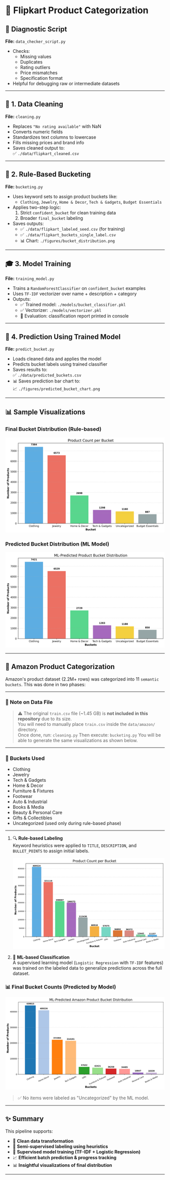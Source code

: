 # 🛒 Flipkart Product Categorization


## 🧪 Diagnostic Script

**File:** `data_checker_script.py`

- Checks:
  - Missing values
  - Duplicates
  - Rating outliers
  - Price mismatches
  - Specification format
- Helpful for debugging raw or intermediate datasets


---

## 🧼 1. Data Cleaning

**File:** `cleaning.py`

- Replaces `"No rating available"` with NaN
- Converts numeric fields
- Standardizes text columns to lowercase
- Fills missing prices and brand info
- Saves cleaned output to:  
  ✅ `./data/flipkart_cleaned.csv`

---

## 🧠 2. Rule-Based Bucketing

**File:** `bucketing.py`

- Uses keyword sets to assign product buckets like:
  - `Clothing`, `Jewelry`, `Home & Decor`, `Tech & Gadgets`, `Budget Essentials`
- Applies two-step logic:
  1. Strict `confident_bucket` for clean training data
  2. Broader `final_bucket` labeling
- Saves outputs:
  - ✅ `./data/flipkart_labeled_seed.csv` (for training)
  - ✅ `./data/flipkart_buckets_single_label.csv`
  - 📊 Chart: `./figures/bucket_distribution.png`


---

## 🎓 3. Model Training

**File:** `training_model.py`

- Trains a `RandomForestClassifier` on `confident_bucket` examples
- Uses `TF-IDF` vectorizer over name + description + category
- Outputs:
  - ✅ Trained model: `./models/bucket_classifier.pkl`
  - ✅ Vectorizer: `./models/vectorizer.pkl`
  - 🧪 Evaluation: classification report printed in console

---

## 🚀 4. Prediction Using Trained Model

**File:** `predict_bucket.py`

- Loads cleaned data and applies the model
- Predicts bucket labels using trained classifier
- Saves results to:  
  ✅ `./data/predicted_buckets.csv`
- 📊 Saves prediction bar chart to:  
  📈 `./figures/predicted_bucket_chart.png`

---

## 📊 Sample Visualizations

### Final Bucket Distribution (Rule-based)
![Rule-based Buckets](./figures/flipkart/bucket_distribution.png)

### Predicted Bucket Distribution (ML Model)
![Predicted Buckets](./figures/flipkart/bucket_prediction.png)


---


## 🛒 Amazon Product Categorization

Amazon's product dataset (2.2M+ rows) was categorized into 11 `semantic buckets`. This was done in two phases:

---


### 📁 Note on Data File

> ⚠️ The original `train.csv` file (~1.45 GB) is **not included in this repository** due to its size.  
> You will need to manually place `train.csv` inside the `data/amazon/` directory.  
> Once done, run: `cleaning.py`
> Then execute: `bucketing.py`
> You will be able to generate the same visualizations as shown below.


---

### 🧠 Buckets Used

- Clothing  
- Jewelry  
- Tech & Gadgets  
- Home & Decor  
- Furniture & Fixtures  
- Footwear  
- Auto & Industrial  
- Books & Media  
- Beauty & Personal Care  
- Gifts & Collectibles  
- Uncategorized (used only during rule-based phase)

---

1. 🔍 **Rule-based Labeling**  
   Keyword heuristics were applied to `TITLE`, `DESCRIPTION`, and `BULLET_POINTS` to assign initial labels.

   ![Destributed Buckets](./figures/amazon/bucket_distribution.png)

2. 🤖 **ML-based Classification**  
   A supervised learning model (`Logistic Regression` with `TF-IDF` features) was trained on the labeled data to generalize predictions across the full dataset.


### 📊 Final Bucket Counts (Predicted by Model)


![ML-Predicted Buckets](./figures/amazon/bucket_prediction.png)


> ✅ No items were labeled as "Uncategorized" by the ML model.


---

## ✨ Summary

This pipeline supports:

- 🧹 **Clean data transformation**
- 🧠 **Semi-supervised labeling using heuristics**
- 🤖 **Supervised model training (TF-IDF + Logistic Regression)**
- 📈 **Efficient batch prediction & progress tracking**
- 📊 **Insightful visualizations of final distribution**

---
